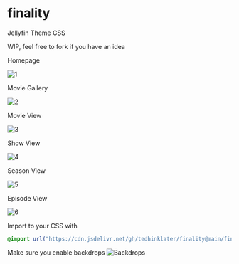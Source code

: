 # finality
Jellyfin Theme CSS

WIP, feel free to fork if you have an idea

Homepage

![1](https://i.imgur.com/43urNLj.png)

Movie Gallery

![2](https://i.imgur.com/yMpxWV6.png)

Movie View

![3](https://i.imgur.com/HKHVjsJ.png)

Show View

![4](https://i.imgur.com/Y3OXqeo.png)

Season View

![5](https://i.imgur.com/MAL2Dqn.png)

Episode View

![6](https://i.imgur.com/eZGeGum.png)

Import to your CSS with

```css
@import url("https://cdn.jsdelivr.net/gh/tedhinklater/finality@main/finality.css");

```
Make sure you enable backdrops
![Backdrops](https://i.imgur.com/18D9IO3.png)
